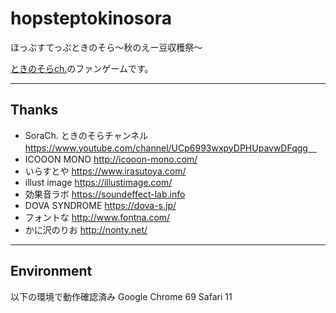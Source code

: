 # hopsteptokinosora
ほっぷすてっぷときのそら～秋のえー豆収穫祭～

[ときのそらch.](https://www.youtube.com/channel/UCp6993wxpyDPHUpavwDFqgg)のファンゲームです。

---

## Thanks

* SoraCh. ときのそらチャンネル https://www.youtube.com/channel/UCp6993wxpyDPHUpavwDFqgg　
* ICOOON MONO http://icooon-mono.com/ 
* いらすとや https://www.irasutoya.com/ 
* illust image https://illustimage.com/ 
* 効果音ラボ https://soundeffect-lab.info
* DOVA SYNDROME https://dova-s.jp/
* フォントな http://www.fontna.com/
* かに沢のりお http://nonty.net/

---

## Environment

以下の環境で動作確認済み
Google Chrome 69
Safari 11
